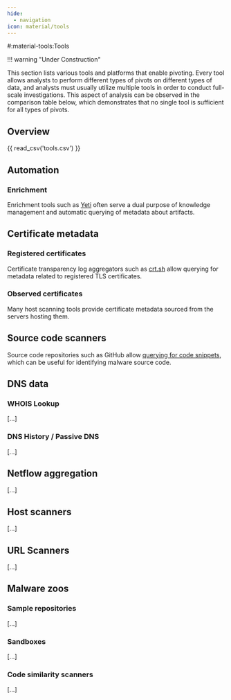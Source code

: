 ```yaml
---
hide:
  - navigation
icon: material/tools
---
```


#:material-tools:Tools

!!! warning "Under Construction"

This section lists various tools and platforms that enable pivoting. Every tool allows analysts to perform different types of pivots on different types of data, and analysts must usually utilize multiple tools in order to conduct full-scale investigations. This aspect of analysis can be observed in the comparison table below, which demonstrates that no single tool is sufficient for all types of pivots.

## Overview

{{ read_csv('tools.csv') }}

## Automation

### Enrichment

Enrichment tools such as [Yeti](https://yeti-platform.io/) often serve a dual purpose of knowledge management and automatic querying of metadata about artifacts.

## Certificate metadata

### Registered certificates

Certificate transparency log aggregators such as [crt.sh](https://crt.sh/) allow querying for metadata related to registered TLS certificates.

### Observed certificates

Many host scanning tools provide certificate metadata sourced from the servers hosting them.

## Source code scanners

Source code repositories such as GitHub allow [querying for code snippets](https://github.com/search), which can be useful for identifying malware source code.

## DNS data

### WHOIS Lookup

[...]

### DNS History / Passive DNS

[...]

## Netflow aggregation

[...]

## Host scanners

[...]

## URL Scanners

[...]

## Malware zoos

### Sample repositories

[...]

### Sandboxes

[...]

### Code similarity scanners

[...]